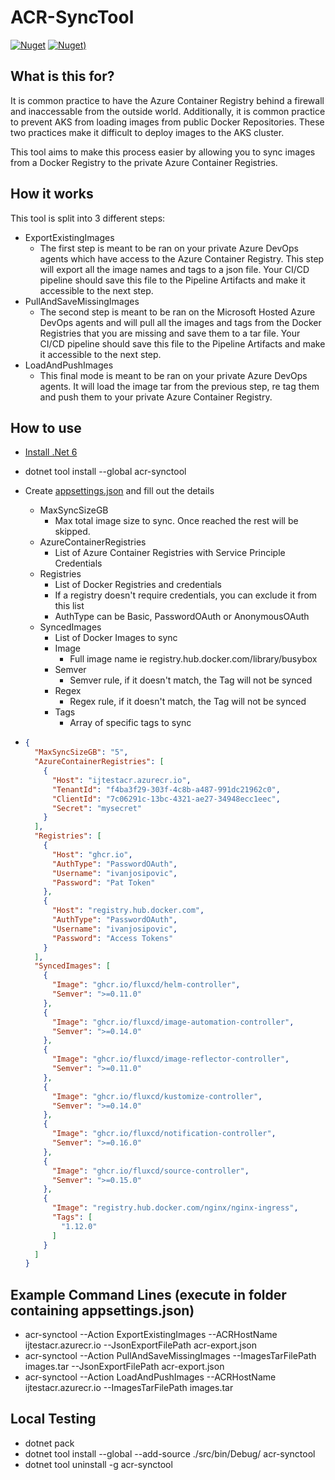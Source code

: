 # ACR-SyncTool

[![Nuget](https://img.shields.io/nuget/vpre/ACR-SyncTool.svg?style=flat-square)](https://www.nuget.org/packages/ACR-SyncTool)
[![Nuget)](https://img.shields.io/nuget/dt/ACR-SyncTool.svg?style=flat-square)](https://www.nuget.org/packages/ACR-SyncTool)

## What is this for?

It is common practice to have the Azure Container Registry behind a firewall and inaccessable from the outside world. Additionally, it is common practice to prevent AKS from loading images from public Docker Repositories. These two practices make it difficult to deploy images to the AKS cluster.

This tool aims to make this process easier by allowing you to sync images from a Docker Registry to the private Azure Container Registries.

## How it works

This tool is split into 3 different steps:

- ExportExistingImages
  - The first step is meant to be ran on your private Azure DevOps agents which have access to the Azure Container Registry. This step will export all the image names and tags to a json file. Your CI/CD pipeline should save this file to the Pipeline Artifacts and make it accessible to the next step.
- PullAndSaveMissingImages
  - The second step is meant to be ran on the Microsoft Hosted Azure DevOps agents and will pull all the images and tags from the Docker Registries that you are missing and save them to a tar file. Your CI/CD pipeline should save this file to the Pipeline Artifacts and make it accessible to the next step.
- LoadAndPushImages
  - This final mode is meant to be ran on your private Azure DevOps agents. It will load the image tar from the previous step, re tag them and push them to your private Azure Container Registry.

## How to use

- [Install .Net 6](https://dotnet.microsoft.com/download/dotnet/6.0/runtime)
- dotnet tool install --global acr-synctool
- Create [appsettings.json](appsettings.json) and fill out the details
  - MaxSyncSizeGB
    - Max total image size to sync. Once reached the rest will be skipped.
  - AzureContainerRegistries
    - List of Azure Container Registries with Service Principle Credentials
  - Registries
    - List of Docker Registries and credentials
    - If a registry doesn't require credentials, you can exclude it from this list
    - AuthType can be Basic, PasswordOAuth or AnonymousOAuth
  - SyncedImages
    - List of Docker Images to sync
    - Image
      - Full image name ie registry.hub.docker.com/library/busybox
    - Semver
      - Semver rule, if it doesn't match, the Tag will not be synced
    - Regex
      - Regex rule, if it doesn't match, the Tag will not be synced
    - Tags
      - Array of specific tags to sync

- ```json
  {
    "MaxSyncSizeGB": "5",
    "AzureContainerRegistries": [
      {
        "Host": "ijtestacr.azurecr.io",
        "TenantId": "f4ba3f29-303f-4c8b-a487-991dc21962c0",
        "ClientId": "7c06291c-13bc-4321-ae27-34948ecc1eec",
        "Secret": "mysecret"
      }
    ],
    "Registries": [
      {
        "Host": "ghcr.io",
        "AuthType": "PasswordOAuth", 
        "Username": "ivanjosipovic",
        "Password": "Pat Token"
      },
      {
        "Host": "registry.hub.docker.com",
        "AuthType": "PasswordOAuth",
        "Username": "ivanjosipovic",
        "Password": "Access Tokens"
      }
    ],
    "SyncedImages": [
      {
        "Image": "ghcr.io/fluxcd/helm-controller",
        "Semver": ">=0.11.0"
      },
      {
        "Image": "ghcr.io/fluxcd/image-automation-controller",
        "Semver": ">=0.14.0"
      },
      {
        "Image": "ghcr.io/fluxcd/image-reflector-controller",
        "Semver": ">=0.11.0"
      },
      {
        "Image": "ghcr.io/fluxcd/kustomize-controller",
        "Semver": ">=0.14.0"
      },
      {
        "Image": "ghcr.io/fluxcd/notification-controller",
        "Semver": ">=0.16.0"
      },
      {
        "Image": "ghcr.io/fluxcd/source-controller",
        "Semver": ">=0.15.0"
      },
      {
        "Image": "registry.hub.docker.com/nginx/nginx-ingress",
        "Tags": [
          "1.12.0"
        ]
      }
    ]
  }
  ```

## Example Command Lines (execute in folder containing appsettings.json)

- acr-synctool --Action ExportExistingImages --ACRHostName ijtestacr.azurecr.io --JsonExportFilePath acr-export.json
- acr-synctool --Action PullAndSaveMissingImages --ImagesTarFilePath images.tar --JsonExportFilePath acr-export.json
- acr-synctool --Action LoadAndPushImages --ACRHostName ijtestacr.azurecr.io --ImagesTarFilePath images.tar

## Local Testing

- dotnet pack
- dotnet tool install --global --add-source ./src/bin/Debug/ acr-synctool
- dotnet tool uninstall -g acr-synctool
